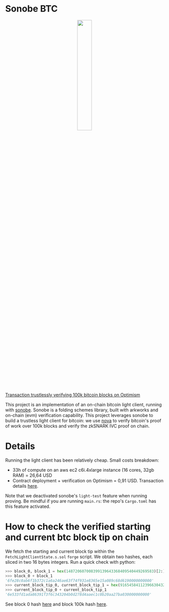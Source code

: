 # Sonobe BTC

<p align="center">
  <img src="https://github.com/dmpierre/sonobe-btc/assets/23149200/782e7140-cc8e-4a9c-8a31-327a0ae84a5b" width="30%" height="30%" />
</p>

[Transaction trustlessly verifying 100k bitcoin blocks on Optimism](https://optimistic.etherscan.io/tx/0x1fc40181d6be767985aa13d8a5219ce85ce4d63d6b0e02a4942a7accf6027e48)

This project is an implementation of an on-chain bitcoin light client, running with [sonobe](https://github.com/privacy-scaling-explorations/sonobe). Sonobe is a folding schemes library, built with arkworks and on-chain (evm) verification capability. This project leverages sonobe to build a trustless light client for bitcoin: we use [nova](https://eprint.iacr.org/2021/370) to verify bitcoin's proof of work over 100k blocks and verify the zkSNARK IVC proof on chain.

# Details

Running the light client has been relatively cheap. Small costs breakdown:
- 33h of compute on an aws ec2 c6i.4xlarge instance (16 cores, 32gb RAM) = 26,64 USD
- Contract deployment + verification on Optimism = 0,91 USD. Transaction details [here](https://optimistic.etherscan.io/address/0x83c2acbbcc5e223be030288b5e5afb0b80e96f3f).

Note that we deactivated sonobe's `light-test` feature when running proving. Be mindful if you are running `main.rs`: the repo's `Cargo.toml` has this feature activated.

# How to check the verified starting and current btc block tip on chain

We fetch the starting and current block tip within the `FetchLightClientState.s.sol` `forge` script. We obtain two hashes, each sliced in two 16 bytes integers. Run a quick check with python:

```python
>>> block_0, block_1 = hex(148720607008399139643368409540449269583)[2:], hex(195554949353584141652985335246347042816)[2:]
>>> block_0 + block_1
'6fe28c0ab6f1b372c1a6a246ae63f74f931e8365e15a089c68d6190000000000'
>>> current_block_tip_0, current_block_tip_1 = hex(9165458411239663043281073488483627218)[2:], hex(160611593144357295069611026580695416832)[2:]
>>> current_block_tip_0 + current_block_tip_1
'6e533fd1ada86391f3f6c343204b0d278d4aaec1c0b20aa27ba030000000000'
```

See block 0 hash [here](https://btcscan.org/block/000000000019d6689c085ae165831e934ff763ae46a2a6c172b3f1b60a8ce26f) and block 100k hash [here](https://btcscan.org/block/000000000003ba27aa200b1cecaad478d2b00432346c3f1f3986da1afd33e506).